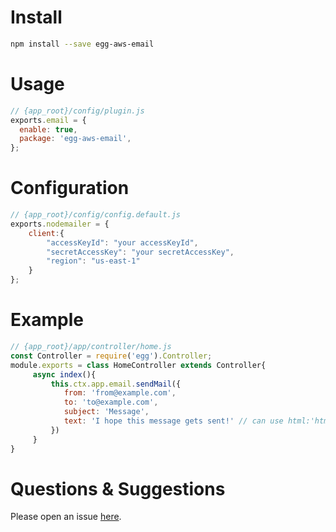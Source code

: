 # Install 
```bash
npm install --save egg-aws-email
```

# Usage
```javascript
// {app_root}/config/plugin.js
exports.email = {
  enable: true,
  package: 'egg-aws-email',
};
```

# Configuration
```javascript
// {app_root}/config/config.default.js
exports.nodemailer = {
    client:{
        "accessKeyId": "your accessKeyId",
        "secretAccessKey": "your secretAccessKey",
        "region": "us-east-1"
    }
};
```

# Example 
```javascript
// {app_root}/app/controller/home.js
const Controller = require('egg').Controller;
module.exports = class HomeController extends Controller{
     async index(){
         this.ctx.app.email.sendMail({
            from: 'from@example.com',
            to: 'to@example.com',
            subject: 'Message',
            text: 'I hope this message gets sent!' // can use html:'html content'
         })
     }
}
```

# Questions & Suggestions
Please open an issue [here](https://github.com/JerrZhang/egg-aws-email/issues).